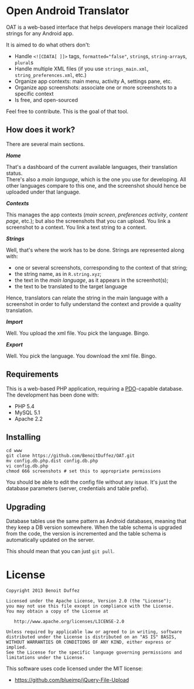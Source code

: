 Open Android Translator
==============================

OAT is a web-based interface that helps developers manage their localized strings for any Android app.

It is aimed to do what others don't:

* Handle `<![CDATA[ ]]>` tags, `formatted="false"`, `string`s, `string-array`s, `plural`s
* Handle multiple XML files (if you use `strings_main.xml`, `string_preferences.xml`, etc.)
* Organize app contexts: main menu, activity A, settings pane, etc.
* Organize app screenshots: associate one or more screenshots to a specific context
* Is free, and open-sourced

Feel free to contribute. This is the goal of that tool.

How does it work?
-----------------

There are several main sections.

***Home***

That's a dashboard of the current available languages, their translation status.  
There's also a *main language*, which is the one you use for developing. All other languages compare to this one, and the screenshot should hence be uploaded under that language.

***Contexts***

This manages the app contexts (*main screen*, *preferences activity*, *content page*, etc.); but also the screenshots that you can upload. You link a screenshot to a context. You link a text string to a context.

***Strings***

Well, that's where the work has to be done. Strings are represented along with:

* one or several screenshots, corresponding to the context of that string;
* the string name, as in `R.string.xyz`;
* the text in the *main language*, as it appears in the screenhot(s);
* the text to be translated to the target language

Hence, translators can relate the string in the main language with a screenshot in order to fully understand the context and provide a quality translation.

***Import***

Well. You upload the xml file. You pick the language. Bingo.

***Export***

Well. You pick the language. You download the xml file. Bingo.

Requirements
------------

This is a web-based PHP application, requiring a [PDO][1]-capable database.
The development has been done with:

* PHP 5.4
* MySQL 5.1
* Apache 2.2

Installing
----------

```
cd www
git clone https://github.com/BenoitDuffez/OAT.git
mv config.db.php.dist config.db.php
vi config.db.php
chmod 666 screenshots # set this to appropriate permissions
```

You should be able to edit the config file without any issue. It's just the database parameters (server, credentials and table prefix).

Upgrading
---------
Database tables use the same pattern as Android databases, meaning that they keep a DB version somewhere. When the table schema is upgraded from the code, the version is incremented and the table schema is automatically updated on the server.

This should mean that you can just `git pull`.

License
=======

```
Copyright 2013 Benoit Duffez

Licensed under the Apache License, Version 2.0 (the "License");
you may not use this file except in compliance with the License.
You may obtain a copy of the License at

   http://www.apache.org/licenses/LICENSE-2.0

Unless required by applicable law or agreed to in writing, software
distributed under the License is distributed on an "AS IS" BASIS,
WITHOUT WARRANTIES OR CONDITIONS OF ANY KIND, either express or implied.
See the License for the specific language governing permissions and
limitations under the License.
```

This software uses code licensed under the MIT license:

 * https://github.com/blueimp/jQuery-File-Upload

  [1]: http://php.net/intro.pdo
